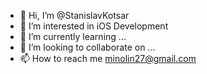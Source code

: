- 👋 Hi, I’m @StanislavKotsar
- 👀 I’m interested in iOS Development
- 🌱 I’m currently learning ...
- 💞️ I’m looking to collaborate on ...
- 📫 How to reach me minolin27@gmail.com

<!---
StanislavKotsar/StanislavKotsar is a ✨ special ✨ repository because its `README.md` (this file) appears on your GitHub profile.
You can click the Preview link to take a look at your changes.
--->
